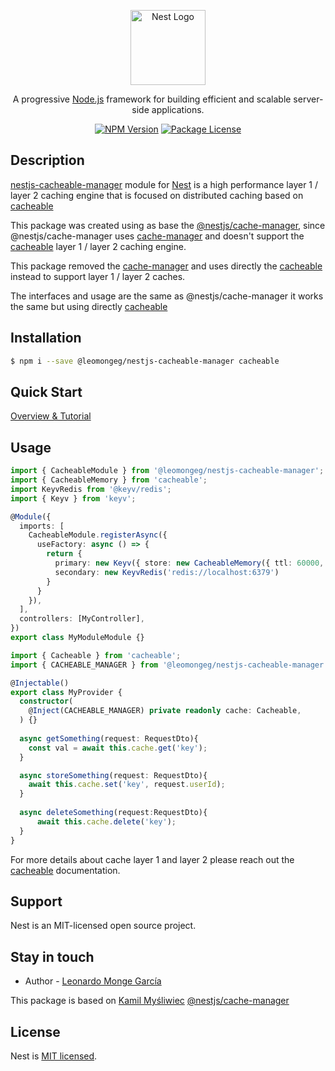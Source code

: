 <p align="center">
  <a href="http://nestjs.com/" target="blank"><img src="https://nestjs.com/img/logo-small.svg" width="120" alt="Nest Logo" /></a>
</p>

  <p align="center">A progressive <a href="http://nodejs.org" target="blank">Node.js</a> framework for building efficient and scalable server-side applications.</p>
    <p align="center">
<a href="https://www.npmjs.com/~nestjscore"><img src="https://img.shields.io/npm/v/@nestjs/core.svg" alt="NPM Version" /></a>
<a href="https://www.npmjs.com/~nestjscore"><img src="https://img.shields.io/npm/l/@nestjs/core.svg" alt="Package License" /></a>
</p>

## Description

[nestjs-cacheable-manager](https://www.npmjs.com/package/@leomongeg/nestjs-cacheable-manager) module for [Nest](https://github.com/nestjs/nest)
is a high performance layer 1 / layer 2 caching engine that is focused on distributed caching based on [cacheable](https://www.npmjs.com/package/cacheable)

This package was created using as base the [@nestjs/cache-manager](https://github.com/nestjs/cache-manager), since 
@nestjs/cache-manager uses [cache-manager](https://www.npmjs.com/package/cache-manager) and doesn't support the 
[cacheable](https://www.npmjs.com/package/cacheable) layer 1 / layer 2 caching engine.

This package removed the [cache-manager](https://www.npmjs.com/package/cache-manager) and uses directly the [cacheable](https://www.npmjs.com/package/cacheable)
instead to support layer 1 / layer 2 caches.

The interfaces and usage are the same as @nestjs/cache-manager it works the same but using directly [cacheable](https://www.npmjs.com/package/cacheable) 

## Installation

```bash
$ npm i --save @leomongeg/nestjs-cacheable-manager cacheable
```

## Quick Start

[Overview & Tutorial](https://docs.nestjs.com/techniques/caching)

## Usage

```typescript
import { CacheableModule } from '@leomongeg/nestjs-cacheable-manager';
import { CacheableMemory } from 'cacheable';
import KeyvRedis from '@keyv/redis';
import { Keyv } from 'keyv';

@Module({
  imports: [
    CacheableModule.registerAsync({
      useFactory: async () => {
        return {
          primary: new Keyv({ store: new CacheableMemory({ ttl: 60000, lruSize: 5000 }) }),
          secondary: new KeyvRedis('redis://localhost:6379')
        }
      }
    }),
  ],
  controllers: [MyController],
})
export class MyModuleModule {}

```

```typescript
import { Cacheable } from 'cacheable';
import { CACHEABLE_MANAGER } from '@leomongeg/nestjs-cacheable-manager';

@Injectable()
export class MyProvider {
  constructor(
    @Inject(CACHEABLE_MANAGER) private readonly cache: Cacheable,
  ) {}
  
  async getSomething(request: RequestDto){
    const val = await this.cache.get('key');
  }

  async storeSomething(request: RequestDto){
    await this.cache.set('key', request.userId);
  }
  
  async deleteSomething(request:RequestDto){
      await this.cache.delete('key');
  }
}

```

For more details about cache layer 1 and layer 2 please reach out the [cacheable](https://www.npmjs.com/package/cacheable) documentation.

## Support

Nest is an MIT-licensed open source project.

## Stay in touch

- Author - [Leonardo Monge García](https://github.com/leomongeg)

This package is based on [Kamil Myśliwiec](https://twitter.com/kammysliwiec) [@nestjs/cache-manager](https://www.npmjs.com/package/@nestjs/cache-manager)

## License

Nest is [MIT licensed](LICENSE).
